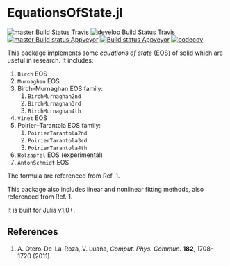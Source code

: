 # EquationsOfState.jl

[![master Build Status Travis](https://travis-ci.com/singularitti/EquationsOfState.jl.svg?branch=master)](https://travis-ci.com/singularitti/EquationsOfState.jl) [![develop Build Status Travis](https://travis-ci.com/singularitti/EquationsOfState.jl.svg?branch=develop)](https://travis-ci.com/singularitti/EquationsOfState.jl) [![master Build status Appveyor](https://ci.appveyor.com/api/projects/status/mqfsm1ssxergkmec/branch/master?svg=true)](https://ci.appveyor.com/project/singularitti/equationsofstate-jl/branch/master) [![Build status Appveyor](https://ci.appveyor.com/api/projects/status/mqfsm1ssxergkmec?svg=true)](https://ci.appveyor.com/project/singularitti/equationsofstate-jl) [![codecov](https://codecov.io/gh/singularitti/EquationsOfState.jl/branch/master/graph/badge.svg)](https://codecov.io/gh/singularitti/EquationsOfState.jl)


This package implements some _equations of state_ (EOS) of solid which are useful in research. It includes:

1. `Birch` EOS
2. `Murnaghan` EOS
3. Birch–Murnaghan EOS family:
    1. `BirchMurnaghan2nd`
    2. `BirchMurnaghan3rd`
    3. `BirchMurnaghan4th`
4. `Vinet` EOS
5. Poirier–Tarantola EOS family:
    1. `PoirierTarantola2nd`
    2. `PoirierTarantola3rd`
    3. `PoirierTarantola4th`
6. `Holzapfel` EOS (experimental)
7. `AntonSchmidt` EOS

The formula are referenced from Ref. 1.

This package also includes linear and nonlinear fitting methods, also referenced from Ref. 1.

It is built for Julia v1.0+.

## References

1. A. Otero-De-La-Roza, V. Luaña, *Comput. Phys. Commun.* **182**, 1708–1720 (2011).

